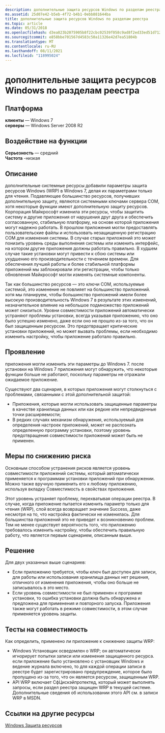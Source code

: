 ```yaml
---
description: дополнительные защита ресурсов Windows по разделам реестра
ms.assetid: 25d07e42-b5eb-4f72-b4b1-0ebb881644ba
title: дополнительные защита ресурсов Windows по разделам реестра
ms.topic: article
ms.date: 05/31/2018
ms.openlocfilehash: d3ea823b2075905b8f22cbc02539f058c9ad8f2ed33ed51d712cd8cb43f59d18
ms.sourcegitcommit: e858bbe701567d4583c50a11326e42d7ea51804b
ms.translationtype: MT
ms.contentlocale: ru-RU
ms.lasthandoff: 08/11/2021
ms.locfileid: "118995024"
---
```

# <a name="additional-windows-resource-protection-on-registry-keys"></a>дополнительные защита ресурсов Windows по разделам реестра

## <a name="platform"></a>Платформа

**клиенты** — Windows 7  
**серверы** — Windows Server 2008 R2  









## <a name="feature-impact"></a>Воздействие на функции

**Серьезность** — средний  
**Частота** -низкая  


## <a name="description"></a>Описание

дополнительные системные ресурсы добавили параметры защита ресурсов Windows (WRP) в Windows 7, делая их параметрами только для чтения. Подавляющее большинство ресурсов, получивших дополнительную защиту, являются системными ключами сервера COM, хотя некоторые функции имеют дополнительную защиту ресурсов. Корпорация Майкрософт изменила эти ресурсы, чтобы защитить систему и другие приложения от нарушения друг друга и обеспечить согласованную, стабильную платформу, на основе которой приложения могут надежно работать. В прошлом приложения могли предоставлять пользовательские файлы и использовать незащищенную регистрацию COM для изменения системы. В случае старых приложений это может понизить уровень среды выполнения системы или изменить интерфейс, на котором другие приложения должны работать правильно. В худшем случае такие установки могут привести к сбою системы или ухудшению его производительности с течением времени. Для обеспечения лучшей работы и более стабильной платформы приложений мы заблокировали эти регистрации, чтобы только обновления Майкрософт могли изменять системные компоненты.

Так как большинство ресурсов — это ключи COM, используемые системой, это изменение не повлияет на большинство приложений. хотя мы планируем, чтобы большинство приложений имели более высокую производительность Windows 7 в результате этих изменений, незначительное влияние на небольшое подмножество приложений может снизиться. Уровни совместимости приложений автоматически устраняют проблемы установки, всегда указывая приложению, что оно было успешно изменено, даже если оно не прошло из-за того, что он был защищенным ресурсом. Это предотвращает критические установки приложений, но может вызвать проблемы, если необходимо изменить настройку, чтобы приложение работало правильно.

## <a name="manifestation"></a>Проявление

приложения могли изменить эти параметры до Windows 7. после установки на Windows 7 приложения могут обнаружить, что некоторые функции больше не работают, поскольку параметры не отражали ожидаемое приложение.

Существуют два сценария, в которых приложения могут столкнуться с проблемами, связанными с этой дополнительной защитой:

-   Приложения, которые могли использовать защищенные параметры в качестве хранилища данных или как редкие или непредвиденные точки расширяемости;
-   В редких случаях механизм обнаружения, используемый для определения настроек приложений, может не распознать определенную программу установки, поэтому уровень предотвращения совместимости приложений может быть не применен.

## <a name="mitigation"></a>Меры по снижению риска

Основным способом устранения рисков является уровень совместимости приложений системы, который автоматически применяется к программам установки приложений при обнаружении. Можно также вручную применить его к любому приложению, используя вкладку Совместимость в свойствах приложения.

Этот уровень устраняет проблему, перехватывая операции реестра. В случае, когда приложение пытается изменить параметр только для чтения (WRP), слой всегда возвращает значение Success, даже несмотря на то, что настройка фактически не изменилась. Для большинства приложений это не приведет к возникновению проблем. Тем не менее существует вероятность того, что приложению требовалось изменить настройку, чтобы обеспечить правильную работу, что является первым сценарием, описанным выше.

## <a name="solution"></a>Решение

Для двух указанных выше сценариев:

-   Если приложению требуется, чтобы ключ был доступен для записи, для работы или использования хранилища данных нет решения, отличного от изменения приложения, чтобы оно больше не записывалось в это место.
-   Если уровень совместимости не был применен к программе установки, то ошибка установки должна быть обнаружена и предложена для применения и повторного запуска. Приложения также могут работать в режиме совместимости, в этом случае применяется уровень защиты.

## <a name="compatibility-tests"></a>Тесты на совместимость

Как определить, применено ли приложение к снижению защиты WRP:

-   Windows Установщик осведомлен о WRP; он автоматически игнорирует попытки записи или изменения защищенного ресурса. если приложение было установлено с установщик Windows и ведение журнала включено, то для каждой операции записи в реестре будет зарегистрировано предупреждение, которое было пропущено из-за того, что он является ресурсом, защищенным WRP.
-   API WRP включает СфЦискэйпротектед, который может выполнять запросы, если раздел реестра защищен WRP в текущей системе. Дополнительные сведения об использовании этого API см. в записи WRP в MSDN.

## <a name="links-to-other-resources"></a>Ссылки на другие ресурсы

<dl>

[Windows Защита ресурсов](/windows/desktop/Wfp/windows-resource-protection-portal)  
</dl>

 

 
